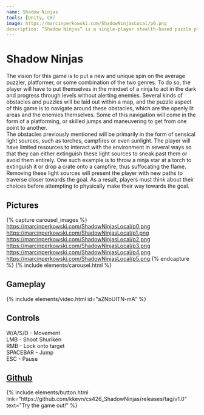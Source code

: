 ```yaml
---
name: Shadow Ninjas
tools: [Unity, C#]
image: https://marcinperkowski.com/ShadowNinjasLocal/p0.png
description: “Shadow Ninjas” is a single-player stealth-based puzzle platformer where the player must avoid getting caught in the light while attempting to traverse towards the goal.
---
```


# Shadow Ninjas

The vision for this game is to put a new and unique spin on the average puzzler, platformer, or some combination of the two genres. To do so, the player will have to put themselves in the mindset of a ninja to act in the dark and progress through levels without alerting enemies. Several kinds of obstacles and puzzles will be laid out within a map, and the puzzle aspect of this game is to navigate around these obstacles, which are the openly lit areas and the enemies themselves. Some of this navigation will come in the form of a platforming, or skilled jumps and maneuvering to get from one point to another.\
The obstacles previously mentioned will be primarily in the form of sensical light sources, such as torches, campfires or even sunlight. The player will have limited resources to interact with the environment in several ways so that they can either extinguish these light sources to sneak past them or avoid them entirely. One such example is to throw a ninja star at a torch to extinguish it or drop a crate onto a campfire, thus suffocating the flame. Removing these light sources will present the player with new paths to traverse closer towards the goal. As a result, players must think about their choices before attempting to physically make their way towards the goal.

## Pictures

{% capture carousel_images %}
https://marcinperkowski.com/ShadowNinjasLocal/p0.png
https://marcinperkowski.com/ShadowNinjasLocal/p1.png
https://marcinperkowski.com/ShadowNinjasLocal/p2.png
https://marcinperkowski.com/ShadowNinjasLocal/p3.png
https://marcinperkowski.com/ShadowNinjasLocal/p4.png
https://marcinperkowski.com/ShadowNinjasLocal/p5.png
{% endcapture %}
{% include elements/carousel.html %}

## Gameplay

{% include elements/video.html id="aZNbUITN-mA" %}

## Controls

W/A/S/D  - Movement\
LMB      - Shoot Shuriken\
RMB      - Lock onto target\
SPACEBAR - Jump\
ESC      - Pause

## [Github](https://github.com/marcinperkow/ShadowNinjas)

<p class="text-center" style="display: flex;justify-content: center;">
{% include elements/button.html link="https://github.com/kkevn/cs426_ShadowNinjas/releases/tag/v1.0" text="Try the game out!" %}
</p>